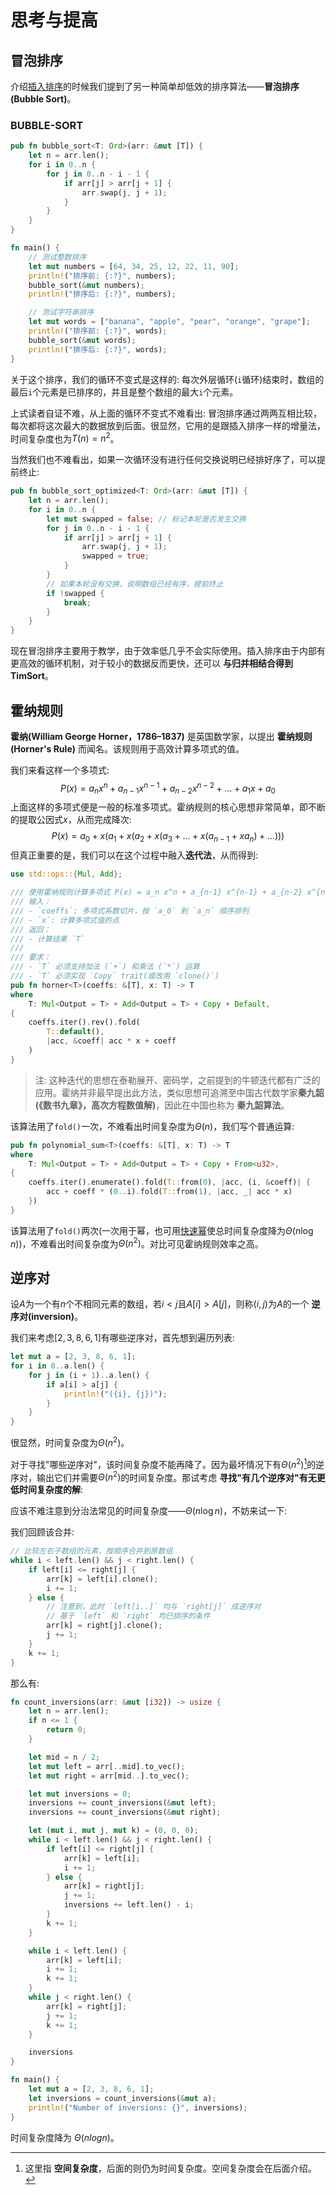 # 思考与提高
## 冒泡排序
介绍[插入排序](./insert_sort.md)的时候我们提到了另一种简单却低效的排序算法——**冒泡排序(Bubble Sort)**。
### BUBBLE-SORT
```rust
pub fn bubble_sort<T: Ord>(arr: &mut [T]) {
    let n = arr.len();
    for i in 0..n {
        for j in 0..n - i - 1 {
            if arr[j] > arr[j + 1] {
                arr.swap(j, j + 1);
            }
        }
    }
}

fn main() {
    // 测试整数排序
    let mut numbers = [64, 34, 25, 12, 22, 11, 90];
    println!("排序前: {:?}", numbers);
    bubble_sort(&mut numbers);
    println!("排序后: {:?}", numbers);

    // 测试字符串排序
    let mut words = ["banana", "apple", "pear", "orange", "grape"];
    println!("排序前: {:?}", words);
    bubble_sort(&mut words);
    println!("排序后: {:?}", words);
}
```
关于这个排序，我们的循环不变式是这样的: 每次外层循环(`i`循环)结束时，数组的最后`i`个元素是已排序的，并且是整个数组的最大`i`个元素。

上式读者自证不难，从上面的循环不变式不难看出: 冒泡排序通过两两互相比较，每次都将这次最大的数据放到后面。很显然，它用的是跟插入排序一样的增量法，时间复杂度也为$T(n) = n ^2$。

当然我们也不难看出，如果一次循环没有进行任何交换说明已经排好序了，可以提前终止:
```rust
pub fn bubble_sort_optimized<T: Ord>(arr: &mut [T]) {
    let n = arr.len();
    for i in 0..n {
        let mut swapped = false; // 标记本轮是否发生交换
        for j in 0..n - i - 1 {
            if arr[j] > arr[j + 1] {
                arr.swap(j, j + 1);
                swapped = true;
            }
        }
        // 如果本轮没有交换，说明数组已经有序，提前终止
        if !swapped {
            break;
        }
    }
}
```
现在冒泡排序主要用于教学，由于效率低几乎不会实际使用。插入排序由于内部有更高效的循环机制，对于较小的数据反而更快，还可以 **与归并相结合得到TimSort**。

## 霍纳规则
**霍纳(William George Horner，1786–1837)** 是英国数学家，以提出 **霍纳规则(Horner's Rule)** 而闻名。该规则用于高效计算多项式的值。

我们来看这样一个多项式:
$$
P(x) = a_n x^n + a_{n-1} x^{n-1} + a_{n-2} x^{n-2} + \dots + a_1 x + a_0
$$
上面这样的多项式便是一般的标准多项式。霍纳规则的核心思想非常简单，即不断的提取公因式$x$，从而完成降次:
$$
P(x) = a_0 + x (a_1 + x(a_2 + x(a_3 + \dots + x (a_{n - 1} + x a_n) + \dots)))
$$
但真正重要的是，我们可以在这个过程中融入**迭代法**，从而得到:

```rust
use std::ops::{Mul, Add};

/// 使用霍纳规则计算多项式 P(x) = a_n x^n + a_{n-1} x^{n-1} + a_{n-2} x^{n-2} + \dots + a_1 x + a_0
/// 输入：
/// - `coeffs`: 多项式系数切片，按 `a_0` 到 `a_n` 顺序排列
/// - `x`: 计算多项式值的点
/// 返回：
/// - 计算结果 `T`
/// 
/// 要求：
/// - `T` 必须支持加法 (`+`) 和乘法 (`*`) 运算
/// - `T` 必须实现 `Copy` trait(或改用 `clone()`)
pub fn horner<T>(coeffs: &[T], x: T) -> T
where
    T: Mul<Output = T> + Add<Output = T> + Copy + Default,
{
    coeffs.iter().rev().fold(
        T::default(),
        |acc, &coeff| acc * x + coeff
    )
}
```
> 注: 这种迭代的思想在泰勒展开、密码学，之前提到的牛顿迭代都有广泛的应用。霍纳并非最早提出此方法，类似思想可追溯至中国古代数学家**秦九韶(《数书九章》，高次方程数值解)**，因此在中国也称为 **秦九韶算法**。

该算法用了`fold()`一次，不难看出时间复杂度为$\Theta(n)$，我们写个普通运算:
```rs
pub fn polynomial_sum<T>(coeffs: &[T], x: T) -> T
where
    T: Mul<Output = T> + Add<Output = T> + Copy + From<u32>,
{
    coeffs.iter().enumerate().fold(T::from(0), |acc, (i, &coeff)| {
        acc + coeff * (0..i).fold(T::from(1), |acc, _| acc * x)
    })
}
```
该算法用了`fold()`两次(一次用于幂，也可用[快速幂](/appendices/operations/logarithm.md#编程中使用)使总时间复杂度降为$\Theta(n \log n)$)，不难看出时间复杂度为$\Theta(n ^ 2)$。对比可见霍纳规则效率之高。

## 逆序对
设$A$为一个有$n$个不相同元素的数组，若$i < j$且$A[i] > A[j]$，则称$(i, j)$为$A$的一个 **逆序对(inversion)**。

我们来考虑$[2, 3, 8, 6, 1]$有哪些逆序对，首先想到遍历列表:
```rust
let mut a = [2, 3, 8, 6, 1];
for i in 0..a.len() {
    for j in (i + 1)..a.len() {
        if a[i] > a[j] {
            println!("({i}, {j})");
        }
    }
}
```
很显然，时间复杂度为$\Theta(n ^ 2)$。

对于寻找"哪些逆序对"，该时间复杂度不能再降了。因为最坏情况下有$\Theta(n ^ 2)$[^note1]的逆序对，输出它们并需要$\Theta(n ^ 2)$的时间复杂度。那试考虑 **寻找"有几个逆序对"有无更低时间复杂度的解**:

应该不难注意到分治法常见的时间复杂度——$\Theta(n \log n)$，不妨来试一下:

我们回顾该合并:
```rs
// 比较左右子数组的元素，按顺序合并到原数组
while i < left.len() && j < right.len() {
    if left[i] <= right[j] {
        arr[k] = left[i].clone();
        i += 1;
    } else {
        // 注意到，此时 `left[i..]` 均与 `right[j]` 成逆序对
        // 基于 `left` 和 `right` 均已排序的条件
        arr[k] = right[j].clone();
        j += 1;
    }
    k += 1;
}
```
那么有:
```rust
fn count_inversions(arr: &mut [i32]) -> usize {
    let n = arr.len();
    if n <= 1 {
        return 0;
    }

    let mid = n / 2;
    let mut left = arr[..mid].to_vec();
    let mut right = arr[mid..].to_vec();

    let mut inversions = 0;
    inversions += count_inversions(&mut left);
    inversions += count_inversions(&mut right);

    let (mut i, mut j, mut k) = (0, 0, 0);
    while i < left.len() && j < right.len() {
        if left[i] <= right[j] {
            arr[k] = left[i];
            i += 1;
        } else {
            arr[k] = right[j];
            j += 1;
            inversions += left.len() - i;
        }
        k += 1;
    }

    while i < left.len() {
        arr[k] = left[i];
        i += 1;
        k += 1;
    }
    while j < right.len() {
        arr[k] = right[j];
        j += 1;
        k += 1;
    }

    inversions
}

fn main() {
    let mut a = [2, 3, 8, 6, 1];
    let inversions = count_inversions(&mut a);
    println!("Number of inversions: {}", inversions);
}
```
时间复杂度降为 $\Theta(n log n)$。

[^note1]: 这里指 **空间复杂度**，后面的则仍为时间复杂度。空间复杂度会在后面介绍。
